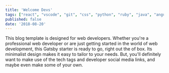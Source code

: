 ```yaml
---
title: 'Welcome Devs'
tags: ["react", "vscode", "git", "css", "python", "ruby", "java", "angular", "html", "php", "mongodb", ]
published: false
date: '2018-08-20'
---
```


This blog template is designed for web developers. Whether you're a professional web developer or are just getting started in the world of web development, this Gatsby starter is ready to go, right out the of box. Its minimalist design makes it easy to tailor to your needs. But, you'll definitely want to make use of the tech tags and developer social media links, and maybe even make some of your own.